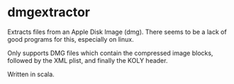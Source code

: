dmgextractor
============

Extracts files from an Apple Disk Image (dmg). There seems to be a lack of good programs for this, especially on linux.

Only supports DMG files which contain the compressed image blocks, followed by the XML plist, and finally the KOLY header.

Written in scala.
